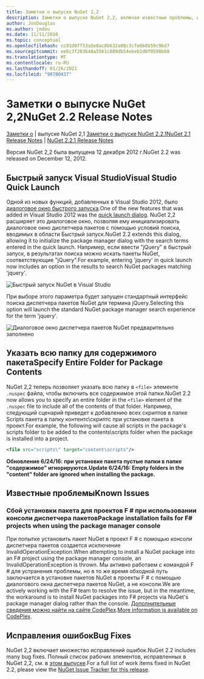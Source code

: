 ```yaml
---
title: Заметки о выпуске NuGet 2,2
description: Заметки о выпуске NuGet 2,2, включая известные проблемы, исправления ошибок, добавленные функции и DCR.
author: JonDouglas
ms.author: jodou
ms.date: 11/11/2016
ms.topic: conceptual
ms.openlocfilehash: cc81d0ff53a5e8ac8b632a08c3cfe0b8b59c9bd7
ms.sourcegitcommit: ee6c3f203648a5561c809db54ebeb1d0f0598b68
ms.translationtype: MT
ms.contentlocale: ru-RU
ms.lasthandoff: 01/26/2021
ms.locfileid: "98780437"
---
```

# <a name="nuget-22-release-notes"></a><span data-ttu-id="d9064-103">Заметки о выпуске NuGet 2,2</span><span class="sxs-lookup"><span data-stu-id="d9064-103">NuGet 2.2 Release Notes</span></span>

<span data-ttu-id="d9064-104">[Заметки о](../release-notes/nuget-2.1.md)  |  выпуске NuGet 2,1 [Заметки о выпуске NuGet 2.2.1](../release-notes/nuget-2.2.1.md)</span><span class="sxs-lookup"><span data-stu-id="d9064-104">[NuGet 2.1 Release Notes](../release-notes/nuget-2.1.md) | [NuGet 2.2.1 Release Notes](../release-notes/nuget-2.2.1.md)</span></span>

<span data-ttu-id="d9064-105">Версия NuGet 2,2 была выпущена 12 декабря 2012 г.</span><span class="sxs-lookup"><span data-stu-id="d9064-105">NuGet 2.2 was released on December 12, 2012.</span></span>

## <a name="visual-studio-quick-launch"></a><span data-ttu-id="d9064-106">Быстрый запуск Visual Studio</span><span class="sxs-lookup"><span data-stu-id="d9064-106">Visual Studio Quick Launch</span></span>
<span data-ttu-id="d9064-107">Одной из новых функций, добавленных в Visual Studio 2012, было [диалоговое окно быстрого запуска](/visualstudio/ide/reference/quick-launch-environment-options-dialog-box).</span><span class="sxs-lookup"><span data-stu-id="d9064-107">One of the new features that was added in Visual Studio 2012 was the [quick launch dialog](/visualstudio/ide/reference/quick-launch-environment-options-dialog-box).</span></span> <span data-ttu-id="d9064-108">NuGet 2,2 расширяет это диалоговое окно, позволяя ему инициализировать диалоговое окно диспетчера пакетов с помощью условий поиска, вводимых в области Быстрый запуск.</span><span class="sxs-lookup"><span data-stu-id="d9064-108">NuGet 2.2 extends this dialog, allowing it to initialize the package manager dialog with the search terms entered in the quick launch.</span></span> <span data-ttu-id="d9064-109">Например, если ввести "jQuery" в быстрый запуск, в результатах поиска можно искать пакеты NuGet, соответствующие "jQuery".</span><span class="sxs-lookup"><span data-stu-id="d9064-109">For example, entering 'jquery' in quick launch now includes an option in the results to search NuGet packages matching 'jquery'.</span></span>

![Быстрый запуск NuGet в Visual Studio](./media/quick-launch.png)

<span data-ttu-id="d9064-111">При выборе этого параметра будет запущен стандартный интерфейс поиска диспетчера пакетов NuGet для термина jQuery.</span><span class="sxs-lookup"><span data-stu-id="d9064-111">Selecting this option will launch the standard NuGet package manager search experience for the term 'jquery'.</span></span>

![Диалоговое окно диспетчера пакетов NuGet предварительно заполнено](./media/pkg-mgr-search-from-quick-launch.png)

## <a name="specify-entire-folder-for-package-contents"></a><span data-ttu-id="d9064-113">Указать всю папку для содержимого пакета</span><span class="sxs-lookup"><span data-stu-id="d9064-113">Specify Entire Folder for Package Contents</span></span>
<span data-ttu-id="d9064-114">NuGet 2,2 теперь позволяет указать всю папку в `<file>` элементе `.nuspec` файла, чтобы включить все содержимое этой папки.</span><span class="sxs-lookup"><span data-stu-id="d9064-114">NuGet 2.2 now allows you to specify an entire folder in the `<file>` element of the `.nuspec` file to include all of the contents of that folder.</span></span> <span data-ttu-id="d9064-115">Например, следующий сценарий приведет к добавлению всех скриптов в папке Scripts пакета в папку контентс\скриптс при установке пакета в проект.</span><span class="sxs-lookup"><span data-stu-id="d9064-115">For example, the following will cause all scripts in the package's scripts folder to be added to the contents\scripts folder when the package is installed into a project.</span></span>

```xml
<file src="scripts\" target="content\scripts"/>
```

<span data-ttu-id="d9064-116">**Обновление 6/24/16: при установке пакета пустые папки в папке "содержимое" игнорируются.**</span><span class="sxs-lookup"><span data-stu-id="d9064-116">**Update 6/24/16: Empty folders in the "content" folder are ignored when installing the package.**</span></span>

## <a name="known-issues"></a><span data-ttu-id="d9064-117">Известные проблемы</span><span class="sxs-lookup"><span data-stu-id="d9064-117">Known Issues</span></span>

### <a name="package-installation-fails-for-f-projects-when-using-the-package-manager-console"></a><span data-ttu-id="d9064-118">Сбой установки пакета для проектов F # при использовании консоли диспетчера пакетов</span><span class="sxs-lookup"><span data-stu-id="d9064-118">Package installation fails for F# projects when using the package manager console</span></span>
<span data-ttu-id="d9064-119">При попытке установить пакет NuGet в проект F # с помощью консоли диспетчера пакетов создается исключение InvalidOperationException.</span><span class="sxs-lookup"><span data-stu-id="d9064-119">When attempting to install a NuGet package into an F# project using the package manager console, an InvalidOperationException is thrown.</span></span> <span data-ttu-id="d9064-120">Мы активно работаем с командой F # для устранения проблемы, но в то же время обходной путь заключается в установке пакетов NuGet в проекты F # с помощью диалогового окна диспетчера пакетов NuGet, а не консоли.</span><span class="sxs-lookup"><span data-stu-id="d9064-120">We are actively working with the F# team to resolve the issue, but in the meantime, the workaround is to install NuGet packages into F# projects via NuGet's package manager dialog rather than the console.</span></span> <span data-ttu-id="d9064-121">[Дополнительные сведения можно найти на сайте CodePlex](http://nuget.codeplex.com/workitem/2873).</span><span class="sxs-lookup"><span data-stu-id="d9064-121">[More information is available on CodePlex](http://nuget.codeplex.com/workitem/2873).</span></span>


## <a name="bug-fixes"></a><span data-ttu-id="d9064-122">Исправления ошибок</span><span class="sxs-lookup"><span data-stu-id="d9064-122">Bug Fixes</span></span>
<span data-ttu-id="d9064-123">NuGet 2,2 включает множество исправлений ошибок.</span><span class="sxs-lookup"><span data-stu-id="d9064-123">NuGet 2.2 includes many bug fixes.</span></span> <span data-ttu-id="d9064-124">Полный список рабочих элементов, исправленных в NuGet 2,2, см. в [этом выпуске](http://nuget.codeplex.com/workitem/list/advanced?keyword=&status=Closed&type=All&priority=All&release=NuGet%202.2&assignedTo=All&component=All&sortField=LastUpdatedDate&sortDirection=Descending&page=0).</span><span class="sxs-lookup"><span data-stu-id="d9064-124">For a full list of work items fixed in NuGet 2.2, please view the [NuGet Issue Tracker for this release](http://nuget.codeplex.com/workitem/list/advanced?keyword=&status=Closed&type=All&priority=All&release=NuGet%202.2&assignedTo=All&component=All&sortField=LastUpdatedDate&sortDirection=Descending&page=0).</span></span>

